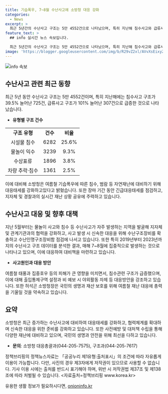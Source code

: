 ```yaml
---
title: 기습폭우, 7~8월 수난사고에 소방청 대응 강화
categories:
  - News
excerpt: >
  최근 5년간의 수난사고 구조는 5만 4552건으로 나타났으며, 특히 지난해 침수사고와 급류사고가 급증했다. 소방청은 여름철 기습폭우에 대비해 대응태세를 강화했으며, 수난사고 발생 시 신속한 대응을 위해 노력 중이다. 또한 수난사고 발생 원인과 대상자 특성을 분석해 향후 대비책을 마련하고 있다. 허석곤 소방청장은 국민의 생명과 재산 보호를 위해 총력을 다하겠다고 강조했다.
feature_text: >
  ## info 실시간 뉴스 속보입니다.

  최근 5년간의 수난사고 구조는 5만 4552건으로 나타났으며, 특히 지난해 침수사고와 급류사고가 급증했다. 소방청은 여름철 기습폭우에 대비해 대응태세를 강화했으며, 수난사고 발생 시 신속한 대응을 위해 노력 중이다. 또한 수난사고 발생 원인과 대상자 특성을 분석해 향후 대비책을 마련하고 있다. 허석곤 소방청장은 국민의 생명과 재산 보호를 위해 총력을 다하겠다고 강조했다.
image: 'https://blogger.googleusercontent.com/img/b/R29vZ2xl/AVvXsEixyZcFfHzMRdzZMjFBmAUKJYCLCGyLL1o632UiGVXcaFdKo_bkvkuCioo0uUKlGfBVcT3P84aROyZIXSBEx3Aw5nCQ3pTgDom1WDC4m8eifvWiAmWEEVb4x6G_l8C0QH225ldMjyaFvpxGEBGNO37VmDTDMHGhJPq73UglMfDca1-0aw/s1600/blogspot.png'
---
```


<p><img src="https://blogger.googleusercontent.com/img/b/R29vZ2xl/AVvXsEixyZcFfHzMRdzZMjFBmAUKJYCLCGyLL1o632UiGVXcaFdKo_bkvkuCioo0uUKlGfBVcT3P84aROyZIXSBEx3Aw5nCQ3pTgDom1WDC4m8eifvWiAmWEEVb4x6G_l8C0QH225ldMjyaFvpxGEBGNO37VmDTDMHGhJPq73UglMfDca1-0aw/s1600/blogspot.png" alt="info 속보" /></p>

<h2 data-ke-size="size26">수난사고 관련 최근 동향</h2>

<p data-ke-size="size16">최근 5년 동안 수난사고 구조는 5만 4552건이며, 특히 지난해에는 침수사고 구조가 39.5% 늘어난 725건, 급류사고 구조가 101% 늘어난 307건으로 급증한 것으로 나타났습니다.</p>

<ul>
<li><b>유형별 구조 건수</b></li>
</ul>

<table>
<tbody>
<tr>
<td style="text-align: center; height: 17px;"><b>구조 유형</b></td>
<td style="text-align: center; height: 17px;"><b>건수</b></td>
<td style="text-align: center; height: 17px;"><b>비율</b></td>
</tr>
<tr>
<td style="text-align: center; height: 17px;">시설물 침수</td>
<td style="text-align: center; height: 17px;">6282</td>
<td style="text-align: center; height: 17px;">25.6%</td>
</tr>
<tr>
<td style="text-align: center; height: 17px;">물놀이 익수</td>
<td style="text-align: center; height: 17px;">3239</td>
<td style="text-align: center; height: 17px;">9.3%</td>
</tr>
<tr>
<td style="text-align: center; height: 17px;">수상표류</td>
<td style="text-align: center; height: 17px;">1896</td>
<td style="text-align: center; height: 17px;">3.8%</td>
</tr>
<tr>
<td style="text-align: center; height: 17px;">차량 추락·침수</td>
<td style="text-align: center; height: 17px;">1361</td>
<td style="text-align: center; height: 17px;">2.5%</td>
</tr>
</tbody>
</table>

<p data-ke-size="size16">이에 대비해 소방청은 여름철 기습폭우에 따른 침수, 범람 등 자연재난에 대비하기 위해 대응태세를 강화하고있다고 밝혔습니다. 또한 장마 기간 동안 긴급대응태세를 점검하고, 지자체 및 경찰과의 실시간 재난 상황 공유에 주력하고 있습니다.</p>

<h2 data-ke-size="size26">수난사고 대응 및 향후 대책</h2>

<p data-ke-size="size16">지난 5월부터는 물놀이 사고와 침수 등 수난사고가 자주 발생하는 지역을 발굴해 지자체 및 관계기관과의 협력을 강화하고, 사고 발생 시 신속한 대응을 위해 수난구조장비를 확충하고 수난인명구조장비함 점검에 나서고 있습니다. 또한 특히 2019년부터 2023년까지의 수난사고 구조 데이터를 분석한 결과, 매해 7~8월에 집중적으로 발생하는 것으로 나타나고 있으며, 이에 대응하여 대비책을 마련하고 있습니다.</p>

<ul>
  <li><b>사고원인과 대응 방안</b></li>
</ul>

<p data-ke-size="size16">여름철 태풍과 집중호우 등의 피해가 큰 영향을 미치면서, 침수관련 구조가 급증했으며, 이에 대해 출입통제구역 설정과 비 예보 시 야외활동 자제 등 대응방안을 강조하고 있습니다. 또한 허석곤 소방청장은 국민의 생명과 재산 보호를 위해 여름철 재난 대응에 총력을 기울일 것을 약속하고 있습니다.</p>

<h2 data-ke-size="size26">요약</h2>

<p data-ke-size="size16">소방청은 최근 증가하는 수난사고에 대비하여 대응태세를 강화하고, 협력체계를 확대하며 신속한 대응을 위한 준비를 강화하고 있습니다. 또한 사전예방 및 대처책 수립을 통해 다양한 재난에 대비하고 있으며, 국민의 생명과 안전을 위해 최선을 다하고 있습니다.</p>

<ul>
  <li><b>문의</b>: 소방청 대응총괄과(044-205-7575), 구조과(044-205-7617)</li>
</ul>

<p data-ke-size="size16">정책브리핑의 정책뉴스자료는 「공공누리 제1유형:출처표시」의 조건에 따라 자유롭게 이용이 가능합니다. 다만, 사진의 경우 제3자에게 저작권이 있으므로 사용할 수 없습니다. 기사 이용 시에는 출처를 반드시 표기해야 하며, 위반 시 저작권법 제37조 및 제138조에 따라 처벌될 수 있습니다. <자료출처=정책브리핑 www.korea.kr></p>
유용한 생활 정보가 필요하시다면, <a href="https://onioninfo.kr" rel="dofollow">onioninfo.kr</a>


